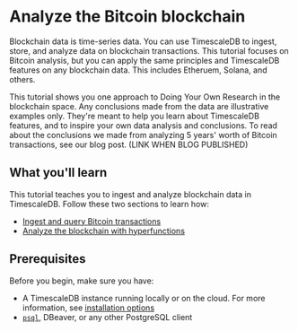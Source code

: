 # Analyze the Bitcoin blockchain
Blockchain data is time-series data. You can use
TimescaleDB to ingest, store, and
analyze data on blockchain transactions. This tutorial focuses
on Bitcoin analysis, but you can
apply the same principles and TimescaleDB features on
any blockchain data. This includes Etheruem, Solana, and others.

<highlight type="note">
This tutorial shows you one approach to Doing Your Own Research in
the blockchain space. Any
conclusions made from the data are illustrative examples only. They're meant to help
you learn about TimescaleDB features, and to inspire your own
data analysis and conclusions. To read about the
conclusions we made from
analyzing 5 years' worth of Bitcoin transactions,
see our blog post. (LINK WHEN BLOG PUBLISHED)
</highlight>

## What you'll learn
This tutorial teaches you to ingest and analyze blockchain data
in TimescaleDB. Follow these two sections to learn how:

*   [Ingest and query Bitcoin transactions][ingest-bitcoin]
*   [Analyze the blockchain with hyperfunctions][analyze-blockchain]

## Prerequisites
Before you begin, make sure you have:
* A TimescaleDB instance running locally or on the cloud. For more information, see [installation options][install-timescale]
* [`psql`][psql-install], DBeaver, or any other PostgreSQL client

[analyze-blockchain]: /tutorials/analyze-bitcoin-blockchain/analyze-blockchain/
[ingest-bitcoin]: /tutorials/analyze-bitcoin-blockchain/ingest-query-btc-transactions/
[install-timescale]: /install/:currentVersion:/
[psql-install]: /how-to-guides/connecting/psql